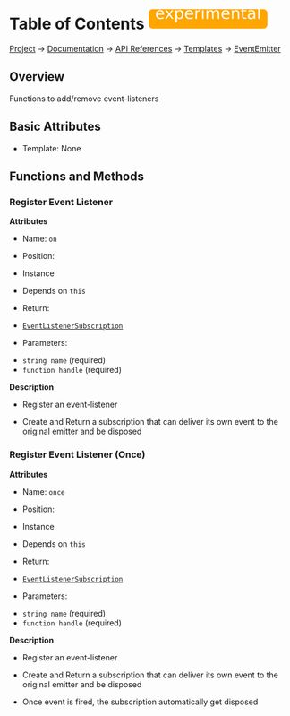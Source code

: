 # Table of Contents ![experimental]
[Project](https://github.com/ksxatompackages/quick-spawn) → [Documentation](../..) → [API References](..) → [Templates](.) → [EventEmitter](./event-emitter.md)

## Overview

Functions to add/remove event-listeners

## Basic Attributes

 * Template: None

## Functions and Methods

### Register Event Listener

**Attributes**

 * Name: `on`

 * Position:
  - Instance

 * Depends on `this`

 * Return:
  - [`EventListenerSubscription`](./event-listener-subscription.md)

 * Parameters:
  - `string name` (required)
  - `function handle` (required)

**Description**

 * Register an event-listener

 * Create and Return a subscription that can deliver its own event to the original emitter and be disposed

### Register Event Listener (Once)

**Attributes**

 * Name: `once`

 * Position:
  - Instance

 * Depends on `this`

 * Return:
  - [`EventListenerSubscription`](./event-listener-subscription.md)

 * Parameters:
  - `string name` (required)
  - `function handle` (required)

 **Description**

  * Register an event-listener

  * Create and Return a subscription that can deliver its own event to the original emitter and be disposed

  * Once event is fired, the subscription automatically get disposed

  [fixed]: ../../images/badges/fixed.svg
  [stable]: ../../images/badges/stable.svg
  [experimental]: ../../images/badges/experimental.svg
  [deprecated]: ../../images/badges/deprecated.svg
